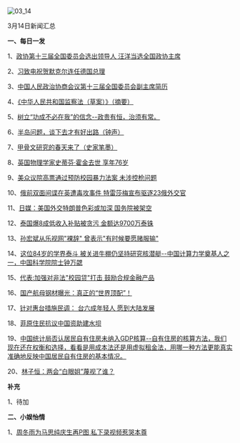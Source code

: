 ![03_14](F:\学习资料\局势分析\每日新闻汇总\2018\03_14.jpg)

3月14日新闻汇总

**一、每日一发**

1、[政协第十三届全国委员会选出领导人 汪洋当选全国政协主席](http://lianghui.people.com.cn/2018cppcc/n1/2018/0314/c417786-29868102.html)

2、[习致电祝贺默克尔连任德国总理](http://politics.people.com.cn/n1/2018/0314/c1024-29868153.html)

3、[中国人民政治协商会议第十三届全国委员会副主席简历](http://paper.people.com.cn/rmrb/html/2018-03/15/nw.D110000renmrb_20180315_3-02.htm)

4、[《中华人民共和国监察法（草案）》（摘要）](http://paper.people.com.cn/rmrb/html/2018-03/15/nw.D110000renmrb_20180315_1-05.htm)

5、[树立“功成不必在我”的信念--政贵有恒，治须有常。](http://paper.people.com.cn/rmrb/html/2018-03/15/nw.D110000renmrb_20180315_1-07.htm)

6、[半岛问题，谈下去才有好出路（钟声）](http://paper.people.com.cn/rmrb/html/2018-03/15/nw.D110000renmrb_20180315_2-21.htm)

7、[甲骨文研究的春天来了（史家笔墨）](http://paper.people.com.cn/rmrb/html/2018-03/15/nw.D110000renmrb_20180315_2-22.htm)

8、[英国物理学家史蒂芬·霍金去世 享年76岁](http://news.163.com/18/0314/11/DCRU92010001899O.html)

9、[美众议院高票通过预防校园暴力法案 未涉控枪问题](http://news.163.com/18/0315/06/DCTT9TV40001899N.html)

10、[俄前双面间谍在英遭毒攻事件 特雷莎梅宣布驱逐23俄外交官](http://www.zaobao.com/news/world/story20180315-842791)

11、[日媒：美国外交特朗普色彩或加深 国务院被架空](http://news.163.com/18/0315/02/DCTHL6SA0001899N.html)

12、[泰国爆8成低收入补贴被贪污 金额达9700万泰铢](http://news.163.com/18/0315/02/DCTHEEJR0001899N.html)

13、[孙宏斌从乐视网"裸辞" 曾表示"有时候要愿赌服输"](http://news.163.com/18/0315/02/DCTF82JT0001899N.html)

14、[这位84岁的学界泰斗 被关进牛棚仍坚持研究核潜艇--中国计算力学奠基人之一，中国科学院院士钟万勰](http://news.163.com/18/0315/01/DCTCSOL30001899N.html)

15、[代表:加强对非法"校园贷"打击 鼓励合规金融产品](http://news.163.com/18/0314/22/DCT3201I000187V5.html)

16、[国产航母钢材曝光：真正的“世界顶配”！](http://news.ifeng.com/a/20180314/56716519_0.shtml)

17、[针对惠台措施民调： 台六成年轻人 愿到大陆发展](http://www.zaobao.com/news/china/story20180315-842784)

18、[菲原住民抗议中国资助建水坝](http://www.zaobao.com/news/sea/story20180315-842775)

19、[中国统计局否认居民自有住房未纳入GDP核算--自有住房的核算方法，我们现在还在权衡和选择，看看是用成本法还是用虚拟租金法，用哪一种方法更能真实准确地反映中国居民自有住房的基本情况。](http://www.zaobao.com/realtime/china/story20180314-842710)

20、[林子恒：两会“白眼姐”蔑视了谁？](http://www.zaobao.com/news/china/story20180315-842780)



**补充**

1、待加



**二、小娱怡情**

1、[周冬雨为马思纯庆生再P图 私下录视频惹哭本尊](http://ent.163.com/18/0315/00/DCTBDDJT00038FO9.html)

